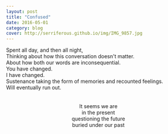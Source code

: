 ```yaml
---
layout: post
title: "Confused"
date: 2016-05-01
category: blog
cover: http://serriferous.github.io/img/IMG_9857.jpg
---
```

<div class="row">
<div class="col-md-8 col-md-offset-2">
<div class="row">
<div class="col-md-12">
Spent all day, and then all night, <br>
Thinking about how this conversation doesn't matter. <br>
About how both our words are inconsequential. <br>
You have changed. <br>
I have changed. <br>
Sustenance taking the form of memories and recounted feelings.<br>
Will eventually run out.<br>
<br>
<br>
<center>
It seems we are <br>
in the present<br>
questioning the future<br>
buried under our past<br>
</center>
</div>
</div>
</div> 
</div>



